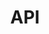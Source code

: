 ---
title: "API"
permalink: /docs/api/
excerpt: "NewsFetch API"
last_modified_at: 2022-09-11T10:48:05-04:00
toc: true
---